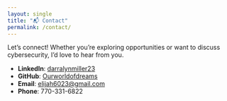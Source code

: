 ```yaml
---
layout: single
title: "📬 Contact"
permalink: /contact/
---
```


Let’s connect! Whether you’re exploring opportunities or want to discuss cybersecurity, I’d love to hear from you.  

- **LinkedIn**: [darralynmiller23](https://www.linkedin.com/in/darralynmiller23)  
- **GitHub**: [Ourworldofdreams](https://github.com/Ourworldofdreams)  
- **Email**: elijah6023@gmail.com  
- **Phone**: 770-331-6822  
